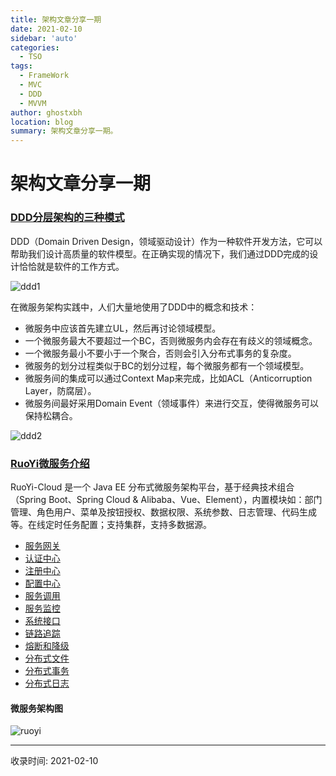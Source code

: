 ```yaml
---
title: 架构文章分享一期
date: 2021-02-10
sidebar: 'auto'
categories:
  - TSO
tags:
  - FrameWork
  - MVC
  - DDD
  - MVVM
author: ghostxbh
location: blog
summary: 架构文章分享一期。
---
```

# 架构文章分享一期

### [DDD分层架构的三种模式](https://www.jianshu.com/p/a775836c7e25)
DDD（Domain Driven Design，领域驱动设计）作为一种软件开发方法，它可以帮助我们设计高质量的软件模型。在正确实现的情况下，我们通过DDD完成的设计恰恰就是软件的工作方式。

![ddd1](http://file.uzykj.com/71889ffc-e50c-a51c-6fb2-8e89c42254ae.png)

在微服务架构实践中，人们大量地使用了DDD中的概念和技术：
- 微服务中应该首先建立UL，然后再讨论领域模型。
- 一个微服务最大不要超过一个BC，否则微服务内会存在有歧义的领域概念。
- 一个微服务最小不要小于一个聚合，否则会引入分布式事务的复杂度。
- 微服务的划分过程类似于BC的划分过程，每个微服务都有一个领域模型。
- 微服务间的集成可以通过Context Map来完成，比如ACL（Anticorruption Layer，防腐层）。
- 微服务间最好采用Domain Event（领域事件）来进行交互，使得微服务可以保持松耦合。

![ddd2](http://file.uzykj.com/0a1fb0e0-90aa-071e-e58e-4750d7e287e0.png)

### [RuoYi微服务介绍](https://doc.ruoyi.vip/ruoyi-cloud/cloud/gateway.html)
RuoYi-Cloud 是一个 Java EE 分布式微服务架构平台，基于经典技术组合（Spring Boot、Spring Cloud & Alibaba、Vue、Element），内置模块如：部门管理、角色用户、菜单及按钮授权、数据权限、系统参数、日志管理、代码生成等。在线定时任务配置；支持集群，支持多数据源。

- [服务网关](https://doc.ruoyi.vip/ruoyi-cloud/cloud/gateway.html)
- [认证中心](https://doc.ruoyi.vip/ruoyi-cloud/cloud/auth.html)
- [注册中心](https://doc.ruoyi.vip/ruoyi-cloud/cloud/nacos.html)
- [配置中心](https://doc.ruoyi.vip/ruoyi-cloud/cloud/config.html)
- [服务调用](https://doc.ruoyi.vip/ruoyi-cloud/cloud/feign.html)
- [服务监控](https://doc.ruoyi.vip/ruoyi-cloud/cloud/monitor.html)
- [系统接口](https://doc.ruoyi.vip/ruoyi-cloud/cloud/swagger.html)
- [链路追踪](https://doc.ruoyi.vip/ruoyi-cloud/cloud/skywalking.html)
- [熔断和降级](https://doc.ruoyi.vip/ruoyi-cloud/cloud/sentinel.html)
- [分布式文件](https://doc.ruoyi.vip/ruoyi-cloud/cloud/file.html)
- [分布式事务](https://doc.ruoyi.vip/ruoyi-cloud/cloud/seata.html)
- [分布式日志](https://doc.ruoyi.vip/ruoyi-cloud/cloud/elk.html)

#### 微服务架构图
![ruoyi](https://oscimg.oschina.net/oscnet/up-82e9722ecb846786405a904bafcf19f73f3.png)

---
收录时间: 2021-02-10

<Vssue :title="$title" />
